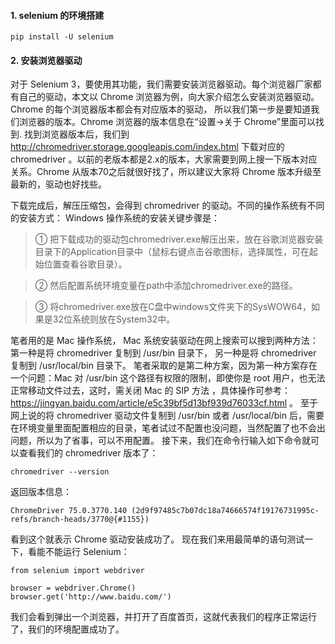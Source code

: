  #### 1. selenium 的环境搭建
```
pip install -U selenium
```

#### 2. 安装浏览器驱动
对于 Selenium 3，要使用其功能，我们需要安装浏览器驱动。每个浏览器厂家都有自己的驱动，本文以 Chrome 浏览器为例，向大家介绍怎么安装浏览器驱动。
Chrome 的每个浏览器版本都会有对应版本的驱动， 所以我们第一步是要知道我们浏览器的版本。Chrome 浏览器的版本信息在“设置->关于 Chrome”里面可以找到.
找到浏览器版本后，我们到 http://chromedriver.storage.googleapis.com/index.html 下载对应的 chromedriver 。以前的老版本都是2.x的版本，大家需要到网上搜一下版本对应关系。Chrome 从版本70之后就很好找了，所以建议大家将 Chrome 版本升级至最新的，驱动也好找些。

下载完成后，解压压缩包，会得到 chromedriver 的驱动。不同的操作系统有不同的安装方式：
Windows 操作系统的安装关键步骤是：
>① 把下载成功的驱动包chromedriver.exe解压出来，放在谷歌浏览器安装目录下的Application目录中（鼠标右键点击谷歌图标，选择属性，可在起始位置查看谷歌目录）。

>② 然后配置系统环境变量在path中添加chromedriver.exe的路径。

>③ 将chromedriver.exe放在C盘中windows文件夹下的SysWOW64，如果是32位系统则放在System32中。

笔者用的是 Mac 操作系统， Mac 系统安装驱动在网上搜索可以搜到两种方法：第一种是将 chromedriver 复制到 /usr/bin 目录下， 另一种是将 chromedriver 复制到 /usr/local/bin 目录下。
笔者采取的是第二种方案，因为第一种方案存在一个问题：Mac 对 /usr/bin 这个路径有权限的限制，即使你是 root 用户，也无法正常移动文件过去，这时，需关闭 Mac 的 SIP 方法 ，具体操作可参考：https://jingyan.baidu.com/article/e5c39bf5d13bf939d76033cf.html 。
至于网上说的将 chromedriver 驱动文件复制到 /usr/bin 或者 /usr/local/bin 后，需要在环境变量里面配置相应的目录，笔者试过不配置也没问题，当然配置了也不会出问题，所以为了省事，可以不用配置。
接下来，我们在命令行输入如下命令就可以查看我们的 chromedriver 版本了：
```
chromedriver --version
```
返回版本信息：
```
ChromeDriver 75.0.3770.140 (2d9f97485c7b07dc18a74666574f19176731995c-refs/branch-heads/3770@{#1155})
```

看到这个就表示 Chrome 驱动安装成功了。
现在我们来用最简单的语句测试一下，看能不能运行 Selenium：
```
from selenium import webdriver

browser = webdriver.Chrome()
browser.get('http://www.baidu.com/')
```

我们会看到弹出一个浏览器，并打开了百度首页，这就代表我们的程序正常运行了，我们的环境配置成功了。
